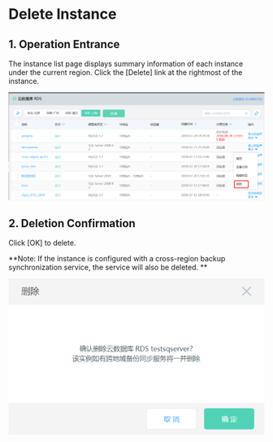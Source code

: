 # Delete Instance

## 1. Operation Entrance
The instance list page displays summary information of each instance under the current region. Click the [Delete] link at the rightmost of the instance.

![Delete Instance 1](../../../image/RDS/Delete-Instance-1.png)

## 2. Deletion Confirmation
Click [OK] to delete.

**Note: If the instance is configured with a cross-region backup synchronization service, the service will also be deleted. **

![Delete Instance 2](../../../image/RDS/Delete-Instance-2.png)
